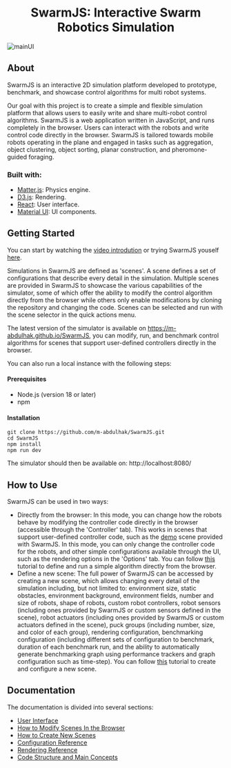 <h1 align="center">
SwarmJS: Interactive Swarm Robotics Simulation
</h1>

![mainUI](https://github.com/m-abdulhak/SwarmJS/assets/5468250/8df0998f-d18b-43c2-a09a-dec78cdc28b8)

## About
SwarmJS is an interactive 2D simulation platform developed to prototype, benchmark, and showcase control algorithms for multi robot systems.

Our goal with this project is to create a simple and flexible simulation platform that allows users to easily write and share multi-robot control algorithms. SwarmJS is a web application written in JavaScript, and runs completely in the browser. Users can interact with the robots and write control code directly in the browser.
SwarmJS is tailored towards mobile robots operating in the plane and engaged in tasks such as aggregation, object clustering, object sorting, planar construction, and pheromone-guided foraging.

### Built with:
* [Matter.js](https://github.com/liabru/matter-js): Physics engine.
* [D3.js](https://github.com/d3/d3): Rendering. 
* [React](https://github.com/facebook/react): User interface.
* [Material UI](https://github.com/mui/material-ui):  UI components.

## Getting Started

You can start by watching the [video introdution](https://www.youtube.com/watch?v=LUtpTkcM_ZI) or trying SwarmJS youself [here](https://m-abdulhak.github.io/SwarmJS).

Simulations in SwarmJS are defined as 'scenes'. A scene defines a set of configurations that describe every detail in the simulation. Multiple scenes are provided in SwarmJS to showcase the various capabilities of the simulator, some of which offer the ability to modify the control algorithm directly from the browser while others only enable modifications by cloning the repository and changing the code. Scenes can be selected and run with the scene selector in the quick actions menu.

The latest version of the simulator is available on https://m-abdulhak.github.io/SwarmJS, you can modify, run, and benchmark control algorithms for scenes that support user-defined controllers directly in the browser.

You can also run a local instance with the following steps: 

#### Prerequisites
* Node.js (version 18 or later)
* npm

#### Installation
```
git clone https://github.com/m-abdulhak/SwarmJS.git
cd SwarmJS
npm install
npm run dev
```
The simulator should then be available on: http://localhost:8080/

## How to Use
SwarmJS can be used in two ways:
* Directly from the browser: In this mode, you can change how the robots behave by modifying the controller code directly in the browser (accessible through the 'Controller' tab). This works in scenes that support user-defined controller code, such as the [demo](https://m-abdulhak.github.io/SwarmJS/?scene=demo) scene provided with SwarmJS.
In this mode, you can only change the controller code for the robots, and other simple configurations available through the UI, such as the rendering options in the 'Options' tab. You can follow [this](./doc/basics-tutorial.md) tutorial to define and run a simple algorithm directly from the browser.
* Define a new scene: The full power of SwarmJS can be accessed by creating a new scene, which allows changing every detail of the simulation including, but not limited to: environment size, static obstacles, environment background, environment fields, number and size of robots, shape of robots, custom robot controllers, robot sensors (including ones provided by SwarmJS or custom sensors defined in the scene), robot actuators (including ones provided by SwarmJS or custom actuators defined in the scene), puck groups (including number, size, and color of each group), rendering configuration, benchmarking configuration (including different sets of configuration to benchmark, duration of each benchmark run, and the ability to automatically generate benchmarking graph using performance trackers and graph configuration such as time-step). You can follow [this](***) tutorial to create and configure a new scene.

## Documentation

The documentation is divided into several sections:
* [User Interface](./doc/user-interface.md)
* [How to Modify Scenes In the Browser](./doc/basics-tutorial.md)
* [How to Create New Scenes](./doc/advanced-tutorial.md)
* [Configuration Reference](***)
* [Rendering Reference](***)
* [Code Structure and Main Concepts](***)
